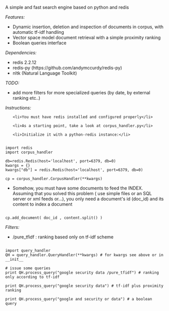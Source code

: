 <p>A simple and fast search engine based on python and redis</p>

<p>
<em>Features:</em>
<ul>
	<li>Dynamic insertion, deletion and inspection of documents in corpus, with automatic tf-idf handling</li>
	<li>Vector space model document retrieval with a simple proximity ranking</li>	
	<li>Boolean queries interface</li>
</ul>	
</p>

<p>
<em>Dependencies:</em>
<ul>
	<li>redis 2.2.12</li>
	<li>redis-py (https://github.com/andymccurdy/redis-py)</li>
	<li>nltk (Natural Language Toolkit)</li>
</ul>	
</p>	

<p>
<em>TODO:</em>
<ul>
	<li>add more filters for more specialized queries (by date, by external ranking etc..)</li>
</ul>	
</p>
	
<em>Instructions:</em>

<p>	
<ul>

	<li>You must have redis installed and configured properly</li>

	<li>As a starting point, take a look at corpus_handler.py</li>
	
	<li>Initialize it with a python-redis instance:</li>
</ul>

<pre><code>	
import redis
import corpus_handler

db=redis.Redis(host='localhost', port=6379, db=0)
kwargs = {}
kwargs["db"] = redis.Redis(host='localhost', port=6379, db=0)
    	
cp = corpus_handler.CorpusHandler(**kwargs)
</code></pre>


<ul>	
	<li>Somehow, you must have some documents to feed the INDEX. Assuming that you solved this problem ( use simple files or an SQL server or xml feeds or...), you only need a document's id (doc_id) and its content to index a document</li>
</ul>


<pre><code>
cp.add_document( doc_id , content.split() )
</code></pre>
		
</p>		


<p>
<em>Filters:</em>
<ul>
	<li>/pure_tfidf : ranking based only on tf-idf scheme </li>
</ul>	

<pre><code>
import query_handler
QH = query_handler.QueryHandler(**kwargs) # for kwargs see above or in __init__

# issue some queries
print QH.process_query("google security data /pure_tfidf") # ranking only according to tf-idf

print QH.process_query("google security data") # tf-idf plus proximity ranking

print QH.process_query("google and security or data") # a boolean query

</code></pre>
</p>	